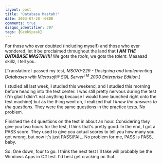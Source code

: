 ```yaml
---
layout: post
title: "Database Mastah!"
date: 2003-07-28 -0800
comments: true
disqus_identifier: 307
tags: [GeekSpeak]
---
```

For those who ever doubted (including myself) and those who ever
wondered, let it be proclaimed throughout the land that ***I AM THE
DATABASE MASTAH!!!*** We gots the *tools*, we gots the *talent*. Maaaaad
skillz, I tell you.
 
 [Translation: I passed my test, *MS070-229 - Designing and Implementing
Databases with Microsoft® SQL Server<sup>TM</sup> 2000 Enterprise Edition*.]
 
 I studied all last week, I studied this weekend, and I studied this
morning before heading into the test center. I was still pretty nervous
during the test (I'm glad I didn't eat anything because I would have
launched right onto the test machine) but as the thing went on, I
realized that I *knew the answers to the questions*. They were the same
questions in the practice tests. No problem.
 
 Finished the 44 questions on the test in about an hour. Considering
they give you two hours for the test, I think that's pretty good. In the
end, I got a PASS score. They used to give you actual scores to tell you
how many you got wrong, but now it's just PASS/FAIL. No problem for me,
PASS is PASS, baby.
 
 So. One down, four to go. I think the next test I'll take will probably
be the Windows Apps in C\# test. I'd best get cracking on that.
